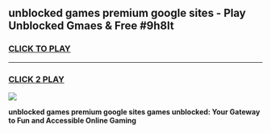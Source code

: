 
## unblocked games premium google sites - Play Unblocked Gmaes & Free #9h8lt
<h3>
<a href="https://news.freeplayer.one?title=unblocked_games_premium_google_sites&ref=24F">CLICK TO PLAY</a></h3>
<hr>

<h3>
<a href="https://news.freeplayer.one?title=unblocked_games_premium_google_sites&ref=24F">CLICK 2 PLAY</a>
  
</h3>

<a href="https://news.freeplayer.one?title=unblocked_games_premium_google_sites&ref=24F/"><img src="https://clearcache.store/games.png"></a>


**unblocked games premium google sites games unblocked: Your Gateway to Fun and Accessible Online Gaming**
